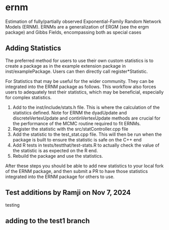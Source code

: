 # ernm
Estimation of fully/partially observed Exponential-Family Random     Network Models (ERNM). ERNMs are a generalization of ERGM (see the ergm     package) and Gibbs Fields, encompassing both as special cases


## Adding Statistics

The preferred method for users to use their own custom statistics is to create a package as in the example extension package in inst/examplePackage. Users can then directly call register*Statistic.

For Statistics that may be useful for the wider community. They can be integrated into the ERNM package as follows. This workflow also forces users to adequately test their statistics, which may be beneficial, especially for complex statistics.
1. Add to the inst/include/stats.h file. This is where the calculation of the statistics defined. Note for ERNM the dyadUpdate and discreteVertexUpdate and continVertexUpdate methods are crucial for the performance of the MCMC routine required to fit ERNMs.
2. Register the statistic with the src/statController.cpp file
3. Add the statistic to the test_stat.cpp file. This will then be run when the package is built to ensure the statistic is safe on the C++ end 
4. Add R tests in tests/testthat/test-stats.R to actually check the value of the statistic is as expected on the R end.
5. Rebuild the package and use the statistics.

After these steps you should be able to add new statistics to your local fork of the ERNM package, and then submit a PR to have those statistics integrated into the ERNM package for others to use.

## Test additions by Ramji on Nov 7, 2024
testing

## adding to the test1 branch
